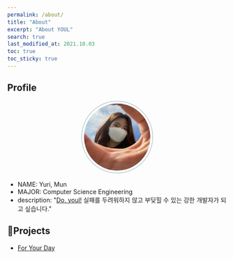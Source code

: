 ```yaml
---
permalink: /about/
title: "About"
excerpt: "About YOUL"
search: true
last_modified_at: 2021.10.03
toc: true
toc_sticky: true
---
```

## Profile
<center><img src="../assets/images/youl.jpg" width="30%" height="30%" style="
border: 1px solid #93b3b7;
boarder-radius: 50%;
padding: 5px;
-moz-border-radius: 50%;
-khtml-border-radius: 50%;
-webkit-border-radius: 50%;
"></center>

* NAME: Yuri, Mun
* MAJOR: Computer Science Engineering
* description: "<u>Do, youl!</u> 실패를 두려워하지 않고 부딪힐 수 있는 강한 개발자가 되고 싶습니다."


## 🌱Projects
* [For Your Day](https://www.notion.so/For-Your-Day-f4044e889d044271805824a90cc92412)